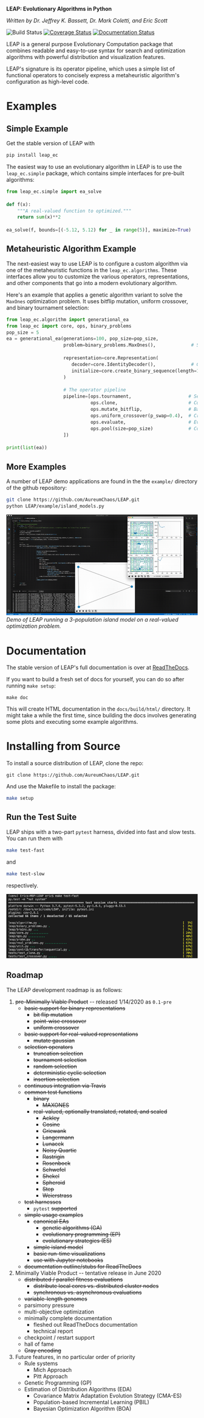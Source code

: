 **LEAP: Evolutionary Algorithms in Python**

*Written by Dr. Jeffrey K. Bassett, Dr. Mark Coletti, and Eric Scott*

![Build Status](https://travis-ci.org/AureumChaos/LEAP.svg?branch=master)
[![Coverage Status](https://coveralls.io/repos/github/AureumChaos/LEAP/badge.svg?branch=master)](https://coveralls.io/github/AureumChaos/LEAP?branch=master)
[![Documentation Status](https://readthedocs.org/projects/leap-gmu/badge/?version=latest)](https://leap-gmu.readthedocs.io/en/latest/?badge=latest)

LEAP is a general purpose Evolutionary Computation package that combines readable and easy-to-use syntax for search and
optimization algorithms with powerful distribution and visualization features.

LEAP's signature is its operator pipeline, which uses a simple list of 
functional operators to concisely express a metaheuristic algorithm's 
configuration as high-level code.


# Examples

## Simple Example

Get the stable version of LEAP with

```bash
pip install leap_ec
```

The easiest way to use an evolutionary algorithm in LEAP is to use the 
`leap_ec.simple` package, which contains simple interfaces for pre-built
algorithms:

```Python
from leap_ec.simple import ea_solve

def f(x):
    """A real-valued function to optimized."""
    return sum(x)**2

ea_solve(f, bounds=[(-5.12, 5.12) for _ in range(5)], maximize=True)
```

## Metaheuristic Algorithm Example

The next-easiest way to use LEAP is to configure a custom algorithm via one 
of the metaheuristic functions in the `leap_ec.algorithms`.  These 
interfaces allow you to customize the various operators, representations, 
and other components that go into a modern evolutionary algorithm.

Here's an example that applies a genetic algorithm variant to solve the 
`MaxOnes` optimization problem.  It uses bitflip mutation, uniform crossover, 
and binary tournament selection:

```Python
from leap_ec.algorithm import generational_ea
from leap_ec import core, ops, binary_problems
pop_size = 5
ea = generational_ea(generations=100, pop_size=pop_size,
                     problem=binary_problems.MaxOnes(),             # Solve a MaxOnes Boolean optimization problem
                     
                     representation=core.Representation(
                        decoder=core.IdentityDecoder(),             # Genotype and phenotype are the same for this task
                        initialize=core.create_binary_sequence(length=10)  # Initial genomes are random binary sequences
                     )

                     # The operator pipeline
                     pipeline=[ops.tournament,                     # Select parents via tournament selection
                               ops.clone,                          # Copy them (just to be safe)
                               ops.mutate_bitflip,                 # Basic mutation: defaults to a 1/L mutation rate
                               ops.uniform_crossover(p_swap=0.4),  # Crossover with a 40% chance of swapping each gene
                               ops.evaluate,                       # Evaluate fitness
                               ops.pool(size=pop_size)             # Collect offspring into a new population
                     ])

print(list(ea))
```

## More Examples

A number of LEAP demo applications are found in the the `example/` directory of the github repository:

```bash
git clone https://github.com/AureumChaos/LEAP.git
python LEAP/example/island_models.py
```

![Demo of LEAP running a 3-population island model on a real-valued optimization problem.](_static/island_model_animation.gif)
*Demo of LEAP running a 3-population island model on a real-valued optimization problem.*


# Documentation

The stable version of LEAP's full documentation is over at [ReadTheDocs](https://leap_gmu.readthedocs.io/).

If you want to build a fresh set of docs for yourself, you can do so after running `make setup`:

```
make doc
```

This will create HTML documentation in the `docs/build/html/` directory.  It might take a while the first time,
since building the docs involves generating some plots and executing some example algorithms.


# Installing from Source

To install a source distribution of LEAP, clone the repo:

```
git clone https://github.com/AureumChaos/LEAP.git
```

And use the Makefile to install the package:

```bash
make setup
```

## Run the Test Suite

LEAP ships with a two-part `pytest` harness, divided into fast and slow tests.  You can run them with 

```bash
make test-fast
```
and 

```bash
make test-slow
```

respectively.

![pytest output example](_static/pytest_output.png)




## Roadmap

The LEAP development roadmap is as follows:

1. ~~pre-Minimally Viable Product~~ -- released 1/14/2020 as ``0.1-pre``
    - ~~basic support for binary representations~~
        - ~~bit flip mutation~~
        - ~~point-wise crossover~~
        - ~~uniform crossover~~
    - ~~basic support for real-valued representations~~
        - ~~mutate gaussian~~
    - ~~selection operators~~
        - ~~truncation selection~~
        - ~~tournament selection~~
        - ~~random selection~~
        - ~~deterministic cyclic selection~~
        - ~~insertion selection~~
    - ~~continuous integration via Travis~~
    - ~~common test functions~~
        - ~~binary~~
            - ~~MAXONES~~
        - ~~real-valued, optionally translated, rotated, and scaled~~
            - ~~Ackley~~
            - ~~Cosine~~
            - ~~Griewank~~
            - ~~Langermann~~
            - ~~Lunacek~~
            - ~~Noisy Quartic~~
            - ~~Rastrigin~~
            - ~~Rosenbock~~
            - ~~Schwefel~~
            - ~~Shekel~~
            - ~~Spheroid~~
            - ~~Step~~
            - ~~Weierstrass~~
    - ~~test harnesses~~
        - `pytest` ~~supported~~
    - ~~simple usage examples~~
        - ~~canonical EAs~~
            - ~~genetic algorithms (GA)~~
            - ~~evolutionary programming (EP)~~
            - ~~evolutionary strategies (ES)~~
        - ~~simple island model~~
        - ~~basic run-time visualizations~~
        - ~~use with Jupyter notebooks~~
    - ~~documentation outline/stubs for ReadTheDocs~~
1. Minimally Viable Product -- tentative release in June 2020
    - ~~distributed / parallel fitness evaluations~~
        - ~~distribute local cores vs. distributed cluster nodes~~
        - ~~synchronous vs. asynchronous evaluations~~
    - ~~variable-length genomes~~
    - parsimony pressure
    - multi-objective optimization
    - minimally complete documentation
        - fleshed out ReadTheDocs documentation
        - technical report
    - checkpoint / restart support
    - hall of fame
    - ~~Gray encoding~~
1. Future features, in no particular order of priority
    - Rule systems
        - Mich Approach
        - Pitt Approach
    - Genetic Programming (GP)
    - Estimation of Distribution Algorithms (EDA)
        - Covariance Matrix Adaptation Evolution Strategy (CMA-ES)
        - Population-based Incremental Learning (PBIL)
        - Bayesian Optimization Algorithm (BOA)
